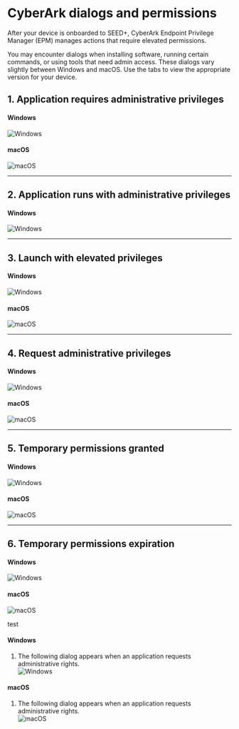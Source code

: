# CyberArk dialogs and permissions

After your device is onboarded to SEED+, CyberArk Endpoint Privilege Manager (EPM) manages actions that require elevated permissions.

You may encounter dialogs when installing software, running certain commands, or using tools that need admin access. These dialogs vary slightly between Windows and macOS. Use the tabs to view the appropriate version for your device.


## 1. Application requires administrative privileges

<!-- tabs:start -->

#### **Windows**

![Windows](../images/epm/windows-admin-privileges.png)

#### **macOS**

![macOS](../images/epm/macos-admin-privileges.png)

<!-- tabs:end -->

---

## 2. Application runs with administrative privileges


#### **Windows**

![Windows](../images/epm/windows-runs-admin.png)




---

## 3. Launch with elevated privileges

<!-- tabs:start -->

#### **Windows**

![Windows](../images/epm/windows-launch-elevated.png)

#### **macOS**

![macOS](../images/epm/macos-launch-elevated.png)

<!-- tabs:end -->

---

## 4. Request administrative privileges

<!-- tabs:start -->

#### **Windows**

![Windows](../images/epm/windows-request-admin.png)

#### **macOS**

![macOS](../images/epm/macos-request-admin.png)

<!-- tabs:end -->

---

## 5. Temporary permissions granted

<!-- tabs:start -->

#### **Windows**

![Windows](../images/epm/windows-temp-granted.png)

#### **macOS**

![macOS](../images/epm/macos-temp-granted.png)

<!-- tabs:end -->

---

## 6. Temporary permissions expiration

<!-- tabs:start -->

#### **Windows**

![Windows](../images/epm/windows-temp-expiring.png)

#### **macOS**

![macOS](../images/epm/macos-temp-expiring.png)

<!-- tabs:end -->

test

<!-- tabs:start -->

#### **Windows**

1. The following dialog appears when an application requests administrative rights.  
   ![Windows](../images/epm/windows-admin-privileges.png)

#### **macOS**

1. The following dialog appears when an application requests administrative rights.  
   ![macOS](../images/epm/macos-admin-privileges.png)

<!-- tabs:end -->
